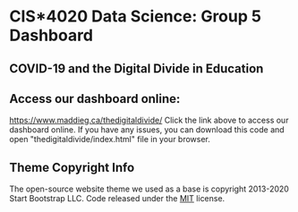 # CIS*4020 Data Science: Group 5 Dashboard
## COVID-19 and the Digital Divide in Education

## Access our dashboard online:
https://www.maddieg.ca/thedigitaldivide/
Click the link above to access our dashboard online. If you have any issues, you can download this code and open "thedigitaldivide/index.html" file in your browser.

## Theme Copyright Info
The open-source website theme we used as a base is copyright 2013-2020 Start Bootstrap LLC. Code released under the [MIT](https://github.com/StartBootstrap/startbootstrap-resume/blob/gh-pages/LICENSE) license.
